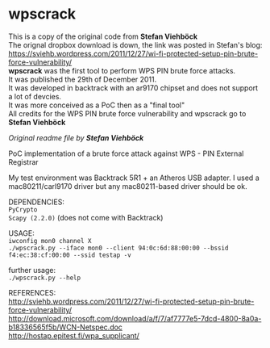 # wpscrack
This is a copy of the original code from **Stefan Viehböck**  
The orignal dropbox download is down, the link was posted in Stefan's blog: https://sviehb.wordpress.com/2011/12/27/wi-fi-protected-setup-pin-brute-force-vulnerability/  
**wpscrack** was the first tool to perform WPS PIN brute force attacks.  
It was published the 29th of December 2011.  
It was developed in backtrack with an ar9170 chipset and does not support a lot of devcies.  
It was more conceived as a PoC then as a "final tool"  
All credits for the WPS PIN brute force vulnerability and wpscrack go to **Stefan Viehböck** 

_Original readme file by **Stefan Viehböck**_

PoC implementation of a brute force attack against WPS - PIN External Registrar

My test environment was Backtrack 5R1 + an Atheros USB adapter.
I used a mac80211/carl9170 driver but any mac80211-based driver should be ok.

DEPENDENCIES:  
`PyCrypto`  
`Scapy (2.2.0)` (does not come with Backtrack)  

USAGE:  
`iwconfig mon0 channel X`  
`./wpscrack.py --iface mon0 --client 94:0c:6d:88:00:00 --bssid f4:ec:38:cf:00:00 --ssid testap -v`  

further usage:  
`./wpscrack.py --help`  

REFERENCES:  
http://sviehb.wordpress.com/2011/12/27/wi-fi-protected-setup-pin-brute-force-vulnerability/  
http://download.microsoft.com/download/a/f/7/af7777e5-7dcd-4800-8a0a-b18336565f5b/WCN-Netspec.doc  
http://hostap.epitest.fi/wpa_supplicant/
